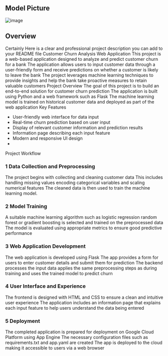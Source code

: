 ## Model Picture
![image](https://github.com/msarvesh2022/Customer-Churn-Prediction/blob/main/image_sc/dashboard.png)

## Overview 

Certainly Here is a clear and professional project description you can add to your README file
Customer Churn Analysis Web Application
This project is a web-based application designed to analyze and predict customer churn for a bank The application allows users to input customer data through a user-friendly form and receive predictions on whether a customer is likely to leave the bank The project leverages machine learning techniques to provide insights and help the bank take proactive measures to retain valuable customers
Project Overview
The goal of this project is to build an end-to-end solution for customer churn prediction The application is built using Python and a web framework such as Flask The machine learning model is trained on historical customer data and deployed as part of the web application
Key Features

- User-friendly web interface for data input
- Real-time churn prediction based on user input
- Display of relevant customer information and prediction results
- Information page describing each input feature
- Modern and responsive UI design
- 
Project Workflow
### 1 Data Collection and Preprocessing
The project begins with collecting and cleaning customer data This includes handling missing values encoding categorical variables and scaling numerical features The cleaned data is then used to train the machine learning model.

### 2 Model Training
A suitable machine learning algorithm such as logistic regression random forest or gradient boosting is selected and trained on the preprocessed data The model is evaluated using appropriate metrics to ensure good predictive performance

### 3 Web Application Development
The web application is developed using Flask The app provides a form for users to enter customer details and submit them for prediction The backend processes the input data applies the same preprocessing steps as during training and uses the trained model to predict churn

### 4 User Interface and Experience
The frontend is designed with HTML and CSS to ensure a clean and intuitive user experience The application includes an information page that explains each input feature to help users understand the data being entered
### 5 Deployment
The completed application is prepared for deployment on Google Cloud Platform using App Engine The necessary configuration files such as requirements.txt and app.yaml are created The app is deployed to the cloud making it accessible to users via a web browser
